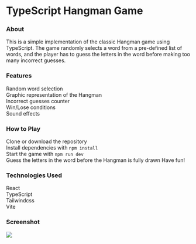 # TypeScript Hangman Game

### About
This is a simple implementation of the classic Hangman game using TypeScript. The game randomly selects a word from a pre-defined list of words, and the player has to guess the letters in the word before making too many incorrect guesses.

### Features
Random word selection<br/>
Graphic representation of the Hangman<br/>
Incorrect guesses counter<br/>
Win/Lose conditions<br/>
Sound effects

### How to Play
Clone or download the repository<br/>
Install dependencies with `npm install`<br/>
Start the game with `npm run dev`<br/>
Guess the letters in the word before the Hangman is fully drawn
Have fun!<br/>

### Technologies Used
React<br/>
TypeScript<br/>
Tailwindcss<br/>
Vite

### Screenshot
![](./screenshot.png)
